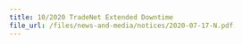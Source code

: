```yaml
---
title: 10/2020 TradeNet Extended Downtime
file_url: /files/news-and-media/notices/2020-07-17-N.pdf
---
```


